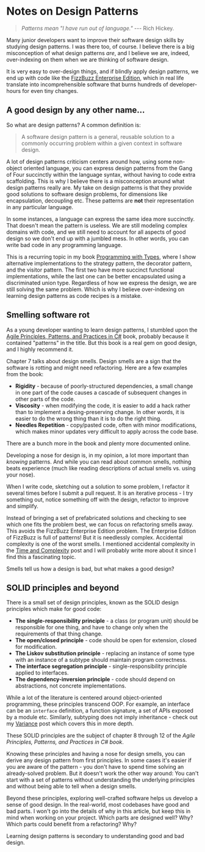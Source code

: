 # Notes on Design Patterns

> *Patterns mean "I have run out of language."* --- Rich Hickey.

Many junior developers want to improve their software design skills by
studying design patterns. I was there too, of course. I believe there is
a big misconception of what design patterns *are*, and I believe we are,
indeed, over-indexing on them when we are thinking of software design.

It is very easy to over-design things, and if blindly apply design
patterns, we end up with code like the [FizzBuzz Enterprise
Edition](https://github.com/EnterpriseQualityCoding/FizzBuzzEnterpriseEdition),
which in real life translate into incomprehensible software that burns
hundreds of developer-hours for even tiny changes.

## A good design by any other name...

So what are design patterns? A common definition is:

> A software design pattern is a general, reusable solution to a
> commonly occurring problem within a given context in software design.

A lot of design patterns criticism centers around how, using some
non-object oriented language, you can express design patterns from the
Gang of Four succinctly within the language syntax, without having to
code extra scaffolding. This is why I believe there is a misconception
around what design patterns really are. My take on design patterns is
that they provide good solutions to software design problems, for
dimensions like encapsulation, decoupling etc. These patterns are
**not** their representation in any particular language.

In some instances, a language can express the same idea more succinctly.
That doesn't mean the pattern is useless. We are still modeling complex
domains with code, and we still need to account for all aspects of good
design so we don't end up with a jumbled mess. In other words, you can
write bad code in any programming language.

This is a recurring topic in my book [Programming with
Types](https://www.manning.com/books/programming-with-types), where I
show alternative implementations to the strategy pattern, the decorator
pattern, and the visitor pattern. The first two have more succinct
functional implementations, while the last one can be better
encapsulated using a discriminated union type. Regardless of how we
express the design, we are still solving the same problem. Which is why
I believe over-indexing on learning design patterns as code recipes is a
mistake.

## Smelling software rot

As a young developer wanting to learn design patterns, I stumbled upon
the [Agile Principles, Patterns, and Practices in
C#](https://www.goodreads.com/book/show/84983.Agile_Principles_Patterns_and_Practices_in_C_)
book, probably because it contained "patterns" in the title. But this
book is a real gem on good design, and I highly recommend it.

Chapter 7 talks about design smells. Design smells are a sign that the
software is rotting and might need refactoring. Here are a few examples
from the book:

* **Rigidity** - because of poorly-structured dependencies, a small
  change in one part of the code causes a cascade of subsequent
  changes in other parts of the code.
* **Viscosity** - when modifying the code, it is easier to add a hack
  rather than to implement a desing-preserving change. In other words,
  it is easier to do the wrong thing than it is to do the right thing.
* **Needles Repetition** - copy/pasted code, often with minor
  modifications, which makes minor updates very difficult to apply
  across the code base.

There are a bunch more in the book and plenty more documented online.

Developing a nose for design is, in my opinion, a lot more important
than *knowing* patterns. And while you can read about common smells,
nothing beats experience (much like reading descriptions of actual
smells vs. using your nose).

When I write code, sketching out a solution to some problem, I refactor
it several times before I submit a pull request. It is an iterative
process - I try something out, notice something off with the design,
refactor to improve and simplify.

Instead of bringing a set of prefabricated solutions and checking to see
which one fits the problem best, we can focus on refactoring smells
away. This avoids the FizzBuzz Enterprise Edition problem. The
Enterprise Edition of FizzBuzz is full of patterns! But it is needlessly
complex. Accidental complexity is one of the worst smells. I mentioned
accidental complexity in the [Time and
Complexity](https://vladris.com/blog/2020/01/19/time-and-complexity.html)
post and I will probably write more about it since I find this a
fascinating topic.

Smells tell us how a design is bad, but what makes a good design?

## SOLID principles and beyond

There is a small set of design principles, known as the SOLID design
principles which make for good code:

* **The single-responsibility principle** - a class (or program unit)
  should be responsible for one thing, and have to change only when
  the requirements of that thing change.
* **The open/closed principle** - code should be open for extension,
  closed for modification.
* **The Liskov substitution principle** - replacing an instance of
  some type with an instance of a subtype should maintain program
  correctness.
* **The interface segregation principle** - single-responsibility
  principle applied to interfaces.
* **The dependency-inversion principle** - code should depend on
  abstractions, not concrete implementations.

While a lot of the literature is centered around object-oriented
programming, these principles transcend OOP. For example, an interface
can be an `interface` definition, a function signature, a set of APIs
exposed by a module etc. Similarly, subtyping does not imply
inheritance - check out my
[Variance](https://vladris.com/blog/2019/12/27/variance.html) post which
covers this in more depth.

These SOLID principles are the subject of chapter 8 through 12 of the
*Agile Principles, Patterns, and Practices in C# book*.

Knowing these principles and having a nose for design smells, you can
derive any design pattern from first principles. In some cases it's
easier if you are aware of the pattern - you don't have to spend time
solving an already-solved problem. But it doesn't work the other way
around: You can't start with a set of patterns without understanding
the underlying principles and without being able to tell when a design
smells.

Beyond these principles, exploring well-crafted software helps us
develop a sense of good design. In the real-world, most codebases have
good and bad parts. I won't go into the details of why in this article,
but keep this in mind when working on your project. Which parts are
designed well? Why? Which parts could benefit from a refactoring? Why?

Learning design patterns is secondary to understanding good and bad
design.

